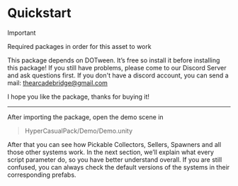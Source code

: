 # Quickstart

> [!IMPORTANT]
> Required packages in order for this asset to work

This package depends on DOTween. It’s free so install it before installing this package! If you still have problems, please come to our Discord Server and ask questions first. If you don't have a discord account, you can send a mail: thearcadebridge@gmail.com

I hope you like the package, thanks for buying it!

---

After importing the package, open the demo scene in 

> HyperCasualPack/Demo/Demo.unity

After that you can see how Pickable Collectors, Sellers, Spawners and all those other systems work. In the next section, we’ll explain what every script parameter do, so you have better understand overall. If you are still confused, you can always check the default versions of the systems in their corresponding prefabs.